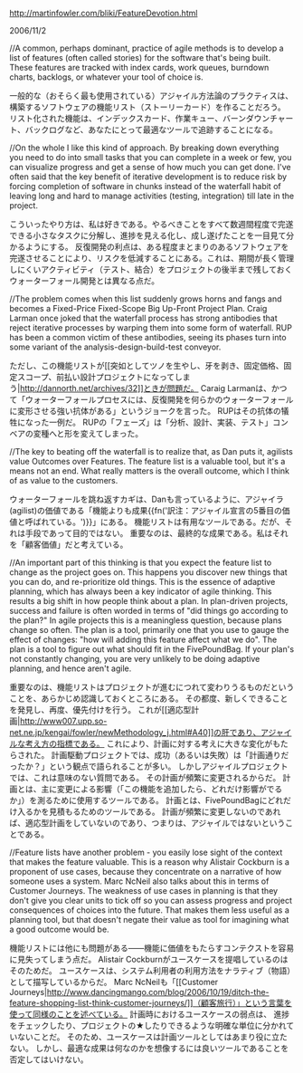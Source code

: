 http://martinfowler.com/bliki/FeatureDevotion.html

2006/11/2

//A common, perhaps dominant, practice of agile methods is to develop a list of features (often called stories) for the software that's being built. These features are tracked with index cards, work queues, burndown charts, backlogs, or whatever your tool of choice is.

一般的な（おそらく最も使用されている）アジャイル方法論のプラクティスは、構築するソフトウェアの機能リスト（ストーリーカード）を作ることだろう。
リスト化された機能は、インデックスカード、作業キュー、バーンダウンチャート、バックログなど、あなたにとって最適なツールで追跡することになる。

//On the whole I like this kind of approach. By breaking down everything you need to do into small tasks that you can complete in a week or few, you can visualize progress and get a sense of how much you can get done. I've often said that the key benefit of iterative development is to reduce risk by forcing completion of software in chunks instead of the waterfall habit of leaving long and hard to manage activities (testing, integration) till late in the project.

こういったやり方は、私は好きである。やるべきことをすべて数週間程度で完遂できる小さなタスクに分解し、進捗を見える化し、成し遂げたことを一目見て分かるようにする。
反復開発の利点は、ある程度まとまりのあるソフトウェアを完遂させることにより、リスクを低減することにある。これは、期間が長く管理しにくいアクティビティ（テスト、結合）をプロジェクトの後半まで残しておくウォーターフォール開発とは異なる点だ。

//The problem comes when this list suddenly grows horns and fangs and becomes a Fixed-Price Fixed-Scope Big Up-Front Project Plan. Craig Larman once joked that the waterfall process has strong antibodies that reject iterative processes by warping them into some form of waterfall. RUP has been a common victim of these antibodies, seeing its phases turn into some variant of the analysis-design-build-test conveyor.

ただし、この機能リストが[[突如としてツノを生やし、牙を剥き、固定価格、固定スコープ、前払い設計プロジェクトになってしまう|http://dannorth.net/archives/32]]ときが問題だ。
Caraig Larmanは、かつて「ウォーターフォールプロセスには、反復開発を何らかのウォーターフォールに変形させる強い抗体がある」というジョークを言った。
RUPはその抗体の犠牲になった一例だ。
RUPの「フェーズ」は「分析、設計、実装、テスト」コンベアの変種へと形を変えてしまった。

//The key to beating off the waterfall is to realize that, as Dan puts it, agilists value Outcomes over Features. The feature list is a valuable tool, but it's a means not an end. What really matters is the overall outcome, which I think of as value to the customers.

ウォーターフォールを跳ね返すカギは、Danも言っているように、アジャイラ(agilist)の価値である「機能よりも成果{{fn('訳注：アジャイル宣言の5番目の価値と呼ばれている。')}}」にある。
機能リストは有用なツールである。だが、それは手段であって目的ではない。
重要なのは、最終的な成果である。私はそれを「顧客価値」だと考えている。

//An important part of this thinking is that you expect the feature list to change as the project goes on. This happens you discover new things that you can do, and re-prioritize old things. This is the essence of adaptive planning, which has always been a key indicator of agile thinking. This results a big shift in how people think about a plan. In plan-driven projects, success and failure is often worded in terms of "did things go according to the plan?" In agile projects this is a meaningless question, because plans change so often. The plan is a tool, primarily one that you use to gauge the effect of changes: "how will adding this feature affect what we do". The plan is a tool to figure out what should fit in the FivePoundBag. If your plan's not constantly changing, you are very unlikely to be doing adaptive planning, and hence aren't agile.

重要なのは、機能リストはプロジェクトが進むにつれて変わりうるものだということを、あらかじめ認識しておくところにある。
その都度、新しくできることを発見し、再度、優先付けを行う。
これが[[適応型計画|http://www007.upp.so-net.ne.jp/kengai/fowler/newMethodology_j.html#A40]]の肝であり、アジャイルな考え方の指標である。
これにより、計画に対する考えに大きな変化がもたらされた。
計画駆動プロジェクトでは、成功（あるいは失敗）は「計画通りだったか？」という観点で語られることが多い。
しかしアジャイルプロジェクトでは、これは意味のない質問である。
その計画が頻繁に変更されるからだ。
計画とは、主に変更による影響（「この機能を追加したら、どれだけ影響がでるか」）を測るために使用するツールである。
計画とは、FivePoundBagにどれだけ入るかを見積もるためのツールである。
計画が頻繁に変更しないのであれば、適応型計画をしていないのであり、つまりは、アジャイルではないということである。

//Feature lists have another problem - you easily lose sight of the context that makes the feature valuable. This is a reason why Alistair Cockburn is a proponent of use cases, because they concentrate on a narrative of how someone uses a system. Marc NcNeil also talks about this in terms of Customer Journeys. The weakness of use cases in planning is that they don't give you clear units to tick off so you can assess progress and project consequences of choices into the future. That makes them less useful as a planning tool, but that doesn't negate their value as tool for imagining what a good outcome would be.

機能リストには他にも問題がある——機能に価値をもたらすコンテクストを容易に見失ってしまう点だ。
Alistair Cockburnがユースケースを提唱しているのはそのためだ。
ユースケースは、システム利用者の利用方法をナラティブ（物語）として描写しているからだ。
Marc NcNeilも「[[Customer Journeys|http://www.dancingmango.com/blog/2006/10/19/ditch-the-feature-shopping-list-think-customer-journeys/]]（顧客旅行）」という言葉を使って同様のことを述べている。
計画時におけるユースケースの弱点は、
進捗をチェックしたり、プロジェクトの★したりできるような明確な単位に分かれていないことだ。
そのため、ユースケースは計画ツールとしてはあまり役に立たない。
しかし、最適な成果は何なのかを想像するには良いツールであることを否定してはいけない。
